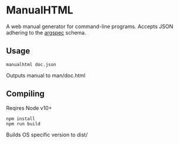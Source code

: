 # ManualHTML

A web manual generator for command-line programs.
Accepts JSON adhering to the [argspec](https://github.com/emperor-lang/argspec) schema.

## Usage

```
manualhtml doc.json
```

Outputs manual to man/doc.html

## Compiling

Reqires Node v10+

```
npm install
npm run build
```

Builds OS specific version to dist/